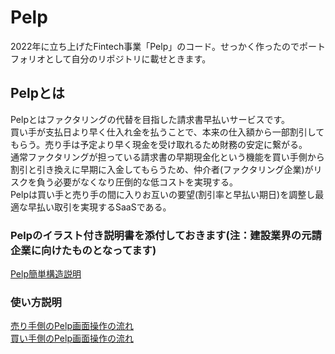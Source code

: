 # Pelp
2022年に立ち上げたFintech事業「Pelp」のコード。せっかく作ったのでポートフォリオとして自分のリポジトリに載せときます。

## Pelpとは
Pelpとはファクタリングの代替を目指した請求書早払いサービスです。<br>
買い手が支払日より早く仕入れ金を払うことで、本来の仕入額から一部割引してもらう。売り手は予定より早く現金を受け取れるため財務の安定に繋がる。<br>
通常ファクタリングが担っている請求書の早期現金化という機能を買い手側から割引と引き換えに早期に入金してもらうため、仲介者(ファクタリング企業)がリスクを負う必要がなくなり圧倒的な低コストを実現する。<br>
Pelpは買い手と売り手の間に入りお互いの要望(割引率と早払い期日)を調整し最適な早払い取引を実現するSaaSである。

### Pelpのイラスト付き説明書を添付しておきます(注：建設業界の元請企業に向けたものとなってます)
[Pelp簡単構造説明](https://drive.google.com/file/d/1MtaTPt_vTvDG5wFUBfkfTeYdj9N_v7Cw/view?usp=sharing)

### 使い方説明
[売り手側のPelp画面操作の流れ](https://different-lantern-6a5.notion.site/Pelp-487f92a5f112443a8e24f958b80be0e5)<br>
[買い手側のPelp画面操作の流れ](https://different-lantern-6a5.notion.site/a992eed39ddf41eaa2a3017fca281027)
